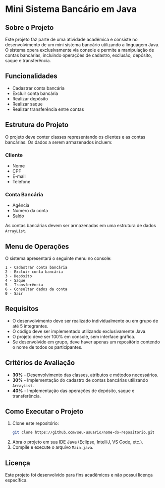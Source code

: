 # Mini Sistema Bancário em Java

## Sobre o Projeto
Este projeto faz parte de uma atividade acadêmica e consiste no desenvolvimento de um mini sistema bancário utilizando a linguagem Java. O sistema opera exclusivamente via console e permite a manipulação de contas bancárias, incluindo operações de cadastro, exclusão, depósito, saque e transferência.

## Funcionalidades
- Cadastrar conta bancária
- Excluir conta bancária
- Realizar depósito
- Realizar saque
- Realizar transferência entre contas

## Estrutura do Projeto
O projeto deve conter classes representando os clientes e as contas bancárias. Os dados a serem armazenados incluem:

### Cliente
- Nome
- CPF
- E-mail
- Telefone

### Conta Bancária
- Agência
- Número da conta
- Saldo

As contas bancárias devem ser armazenadas em uma estrutura de dados `ArrayList`.

## Menu de Operações
O sistema apresentará o seguinte menu no console:

```
1 - Cadastrar conta bancária
2 - Excluir conta bancária
3 - Depósito
4 - Saque
5 - Transferência
6 - Consultar dados da conta
0 - Sair
```

## Requisitos
- O desenvolvimento deve ser realizado individualmente ou em grupo de até 5 integrantes.
- O código deve ser implementado utilizando exclusivamente Java.
- O projeto deve ser 100% em console, sem interface gráfica.
- Se desenvolvido em grupo, deve haver apenas um repositório contendo o nome de todos os participantes.

## Critérios de Avaliação
- **30%** - Desenvolvimento das classes, atributos e métodos necessários.
- **30%** - Implementação do cadastro de contas bancárias utilizando `ArrayList`.
- **40%** - Implementação das operações de depósito, saque e transferência.

## Como Executar o Projeto
1. Clone este repositório:
   ```sh
   git clone https://github.com/seu-usuario/nome-do-repositorio.git
   ```
2. Abra o projeto em sua IDE Java (Eclipse, IntelliJ, VS Code, etc.).
3. Compile e execute o arquivo `Main.java`.

## Licença
Este projeto foi desenvolvido para fins acadêmicos e não possui licença específica.
